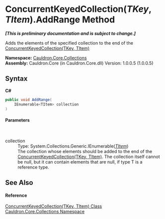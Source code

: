 # ConcurrentKeyedCollection(*TKey*, *TItem*).AddRange Method 
 _**\[This is preliminary documentation and is subject to change.\]**_

Adds the elements of the specified collection to the end of the <a href="T_Cauldron_Core_Collections_ConcurrentKeyedCollection_2">ConcurrentKeyedCollection(TKey, TItem)</a>

**Namespace:**&nbsp;<a href="N_Cauldron_Core_Collections">Cauldron.Core.Collections</a><br />**Assembly:**&nbsp;Cauldron.Core (in Cauldron.Core.dll) Version: 1.0.0.5 (1.0.0.5)

## Syntax

**C#**<br />
``` C#
public void AddRange(
	IEnumerable<TItem> collection
)
```


#### Parameters
&nbsp;<dl><dt>collection</dt><dd>Type: System.Collections.Generic.IEnumerable(<a href="T_Cauldron_Core_Collections_ConcurrentKeyedCollection_2">*TItem*</a>)<br />The collection whose elements should be added to the end of the <a href="T_Cauldron_Core_Collections_ConcurrentKeyedCollection_2">ConcurrentKeyedCollection(TKey, TItem)</a>. The collection itself cannot be null, but it can contain elements that are null, if type T is a reference type.</dd></dl>

## See Also


#### Reference
<a href="T_Cauldron_Core_Collections_ConcurrentKeyedCollection_2">ConcurrentKeyedCollection(TKey, TItem) Class</a><br /><a href="N_Cauldron_Core_Collections">Cauldron.Core.Collections Namespace</a><br />